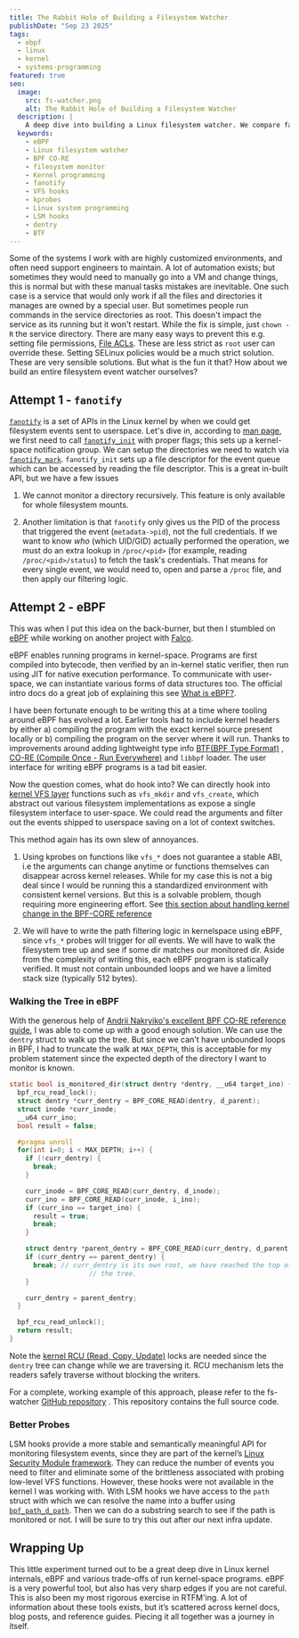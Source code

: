 ```yaml
---
title: The Rabbit Hole of Building a Filesystem Watcher
publishDate: "Sep 23 2025"
tags:
  - ebpf
  - linux
  - kernel
  - systems-programming
featured: true
seo:
  image:
    src: fs-watcher.png
    alt: The Rabbit Hole of Building a Filesystem Watcher
  description: |
    A deep dive into building a Linux filesystem watcher. We compare fanotify vs. a powerful eBPF solution to solve in-kernel monitoring challenges.
  keywords:
    - eBPF
    - Linux filesystem watcher
    - BPF CO-RE
    - filesystem monitor
    - Kernel programming
    - fanotify
    - VFS hooks
    - kprobes
    - Linux system programming
    - LSM hooks
    - dentry
    - BTF
---
```


Some of the systems I work with are highly customized environments, and often need support engineers to maintain.
A lot of automation exists; but sometimes they would need to manually go into a VM and change things, this is normal
but with these manual tasks mistakes are inevitable. One such case is a service that would only work if all the files
and directories it manages are owned by a special user. But sometimes people run commands in the service directories
as root. This doesn't impact the service as its running but it won't restart. While the fix is simple, just `chown -R`
the service directory. There are many easy ways to prevent this e.g. setting file permissions,
[File ACLs](https://linux.die.net/man/1/setfacl). These are less strict as `root`
user can override these. Setting SELinux policies would be a much strict solution. These are very sensible solutions.
But what is the fun it that? How about we build an entire filesystem event watcher ourselves?

## Attempt 1 - `fanotify`

[`fanotify`](https://www.man7.org/linux/man-pages/man7/fanotify.7.html) is a set of APIs in the Linux kernel by when we
could get filesystem events sent to userspace. Let's dive in, according to [man page](https://www.man7.org/linux/man-pages/man7/fanotify.7.html),
we first need to call [`fanotify_init`](https://www.man7.org/linux/man-pages/man2/fanotify_init.2.html) with proper flags;
this sets up a kernel-space notification group. We can setup the directories we need to watch via
[`fanotify_mark`](https://www.man7.org/linux/man-pages/man2/fanotify_mark.2.html).
`fanotify_init` sets up a file descriptor for the event queue which can be accessed by reading the file descriptor.
This is a great in-built API, but we have a few issues

1. We cannot monitor a directory recursively. This feature is only available for whole filesystem
   mounts.

1. Another limitation is that `fanotify` only gives us the PID of the process that triggered the event (`metadata->pid`),
   not the full credentials. If we want to know _who_ (which UID/GID) actually performed the operation, we must do an extra
   lookup in `/proc/<pid>` (for example, reading `/proc/<pid>/status`) to fetch the task's credentials. That
   means for every single event, we would need to, open and parse a `/proc` file, and then apply our filtering logic.

## Attempt 2 - eBPF

This was when I put this idea on the back-burner, but then I stumbled on [eBPF](https://ebpf.io/what-is-ebpf/)
while working on another project with [Falco](https://falco.org/).

eBPF enables running programs in kernel-space. Programs are first compiled into bytecode, then verified by an in-kernel static
verifier, then run using JIT for native execution performance. To communicate with user-space, we can instantiate various forms of
data structures too. The official intro docs do a great job of explaining this see [What is eBPF?](https://ebpf.io/what-is-ebpf/).

I have been fortunate enough to be writing this at a time where tooling around eBPF has evolved a lot. Earlier tools had to include
kernel headers by either a) compiling the program with the exact kernel source present locally or b) compiling the program on the
server where it will run. Thanks to improvements around adding lightweight type info [BTF(BPF Type Format)](https://nakryiko.com/posts/bpf-portability-and-co-re/)
, [CO-RE (Compile Once - Run Everywhere)](https://nakryiko.com/posts/bpf-portability-and-co-re/) and `libbpf` loader. The user interface
for writing eBPF programs is a tad bit easier.

Now the question comes, what do hook into? We can directly hook into [kernel VFS layer](https://www.kernel.org/doc/html/latest/filesystems/vfs.html)
functions such as `vfs_mkdir` and `vfs_create`, which abstract out various filesystem implementations as expose a single filesystem interface to user-space.
We could read the arguments and filter out the events shipped to userspace saving on a lot of context switches.

This method again has its own slew of annoyances.

1. Using kprobes on functions like `vfs_*` does not guarantee a stable ABI,
   i.e the arguments can change anytime or functions themselves can disappear across kernel releases.
   While for my case this is not a big deal since I would be running this a standardized environment with consistent kernel
   versions. But this is a solvable problem, though requiring more engineering effort.
   See [this section about handling kernel change in the BPF-CORE reference](https://nakryiko.com/posts/bpf-core-reference-guide/#dealing-with-kernel-changes-and-feature-detection)

1. We will have to write the path filtering logic in kernelspace using eBPF,
   since `vfs_*` probes will trigger for _all_ events. We will have to walk the filesystem tree up
   and see if some dir matches our monitored dir. Aside from the complexity of writing this,
   each eBPF program is statically verified. It must not contain unbounded loops and we have a limited stack size (typically 512 bytes).

### Walking the Tree in eBPF

With the generous help of [Andrii Nakryiko's excellent BPF CO-RE reference guide](https://nakryiko.com/posts/bpf-core-reference-guide/),
I was able to come up with a good enough solution. We can use the `dentry` struct to walk up the tree. But since we can't
have unbounded loops in BPF, I had to truncate the walk at `MAX_DEPTH`,
this is acceptable for my problem statement since the expected depth of the directory I want to monitor is known.

```c
static bool is_monitored_dir(struct dentry *dentry, __u64 target_ino) {
  bpf_rcu_read_lock();
  struct dentry *curr_dentry = BPF_CORE_READ(dentry, d_parent);
  struct inode *curr_inode;
  __u64 curr_ino;
  bool result = false;

  #pragma unroll
  for(int i=0; i < MAX_DEPTH; i++) {
    if (!curr_dentry) {
      break;
    }

    curr_inode = BPF_CORE_READ(curr_dentry, d_inode);
    curr_ino = BPF_CORE_READ(curr_inode, i_ino);
    if (curr_ino == target_ino) {
      result = true;
      break;
    }

    struct dentry *parent_dentry = BPF_CORE_READ(curr_dentry, d_parent);
    if (curr_dentry == parent_dentry) {
      break; // curr_dentry is its own root, we have reached the top of
                    // the tree.
    }

    curr_dentry = parent_dentry;
  }

  bpf_rcu_read_unlock();
  return result;
}
```
Note the [kernel RCU (Read, Copy, Update)](https://www.kernel.org/doc/html/latest/RCU/whatisRCU.html) locks are needed since the `dentry` tree
can change while we are traversing it. RCU mechanism lets the readers safely traverse without blocking the writers.

For a complete, working example of this approach, please refer to the fs-watcher [GitHub repository](https://github.com/amandeepsp/fs-watcher)
. This repository contains the full source code.

### Better Probes

LSM hooks provide a more stable and semantically meaningful API for monitoring filesystem events, since they are part of the kernel’s
[Linux Security Module framework](https://www.kernel.org/doc/html/latest/security/lsm.html).
They can reduce the number of events you need to filter and eliminate some of the brittleness associated with probing low-level VFS functions.
However, these hooks were not available in the kernel I was working with. With LSM hooks we have access to the `path` struct with which we can resolve
the name into a buffer using [`bpf_path_d_path`](https://docs.ebpf.io/linux/kfuncs/bpf_path_d_path/). Then we can do a substring search to see if the
path is monitored or not. I will be sure to try this out after our next infra update.


## Wrapping Up

This little experiment turned out to be a great deep dive in Linux kernel internals, eBPF and various trade-offs of run kernel-space programs.
eBPF is a very powerful tool, but also has very sharp edges if you are not careful. This is also been my most rigorous exercise in RTFM'ing.
A lot of information about these tools exists, but it’s scattered across kernel docs, blog posts, and reference guides. Piecing it all together was
a journey in itself.

